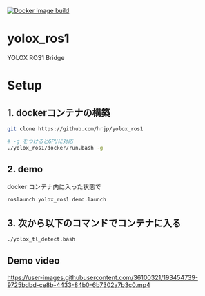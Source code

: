[![Docker image build](https://github.com/hrjp/yolox_ros1/actions/workflows/yolox-tl_detect-image-build.yml/badge.svg)](https://github.com/hrjp/yolox_ros1/actions/workflows/yolox-tl_detect-image-build.yml)
# yolox_ros1
YOLOX ROS1 Bridge

# Setup
## 1. dockerコンテナの構築
```bash
git clone https://github.com/hrjp/yolox_ros1

# -g をつけるとGPUに対応
./yolox_ros1/docker/run.bash -g
```

## 2. demo
docker コンテナ内に入った状態で
```bash
roslaunch yolox_ros1 demo.launch
```

## 3. 次から以下のコマンドでコンテナに入る
```bash
./yolox_tl_detect.bash
```

## Demo video
https://user-images.githubusercontent.com/36100321/193454739-9725bdbd-ce8b-4433-84b0-6b7302a7b3c0.mp4

